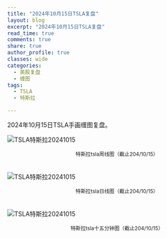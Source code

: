 ```yaml
---
title: "2024年10月15日TSLA复盘"
layout: blog
excerpt: "2024年10月15日TSLA复盘"
read_time: true
comments: true
share: true
author_profile: true
classes: wide
categories:
  - 美股复盘
  - 缠图
tags:
  - TSLA
  - 特斯拉

---
```



2024年10月15日TSLA手画缠图复盘。

![TSLA特斯拉20241015](https://image.olim.cc/2024b/2024-10-15-TSLA-1.jpg)
<small><center>特斯拉tsla周线图（截止204/10/15）</center></small>　

![TSLA特斯拉20241015](https://image.olim.cc/2024b/2024-10-15-TSLA-2.jpg)
<small><center>特斯拉tsla日线图（截止204/10/15）</center></small>　

![TSLA特斯拉20241015](https://image.olim.cc/2024b/2024-10-15-TSLA-3.jpg)
<small><center>特斯拉tsla十五分钟图（截止204/10/15）</center></small>　

